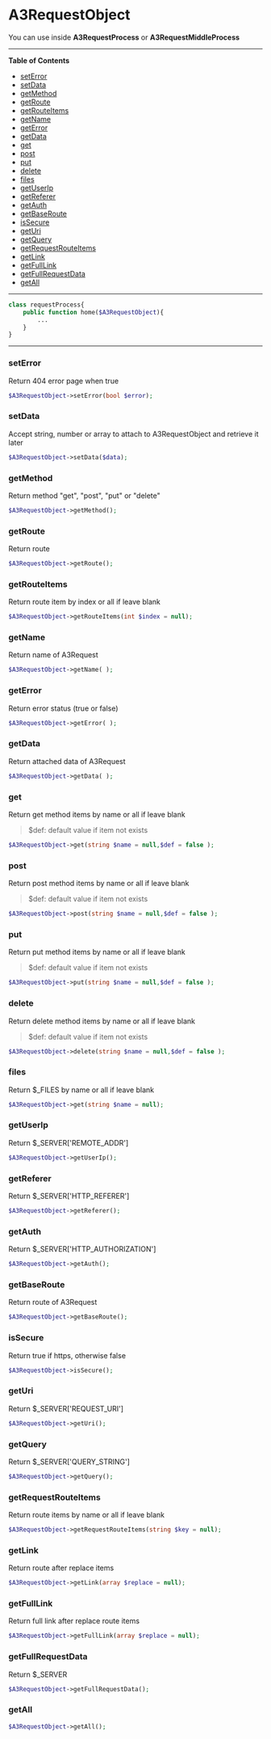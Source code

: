 # A3RequestObject

You can use inside **A3RequestProcess** or **A3RequestMiddleProcess**

------------
**Table of Contents**

- [setError](#setError)
- [setData](#setData)
- [getMethod](#getMethod)
- [getRoute](#getRoute)
- [getRouteItems](#getRouteItems)
- [getName](#getName)
- [getError](#getError)
- [getData](#getData)
- [get](#get)
- [post](#post)
- [put](#put)
- [delete](#delete)
- [files](#files)
- [getUserIp](#getUserIp)
- [getReferer](#getReferer)
- [getAuth](#getAuth)
- [getBaseRoute](#getBaseRoute)
- [isSecure](#isSecure)
- [getUri](#getUri)
- [getQuery](#getQuery)
- [getRequestRouteItems](#getRequestRouteItems)
- [getLink](#getLink)
- [getFullLink](#getFullLink)
- [getFullRequestData](#getFullRequestData)
- [getAll](#getAll)

------------

```php
class requestProcess{
	public function home($A3RequestObject){
		...
	}
}
```

------------

### setError
Return 404 error page when true

```php
$A3RequestObject->setError(bool $error);
```
### setData
Accept string, number or array to attach to A3RequestObject and retrieve it later

```php
$A3RequestObject->setData($data);
```
### getMethod
Return method "get", "post", "put" or "delete"

```php
$A3RequestObject->getMethod();
```
### getRoute
Return route

```php
$A3RequestObject->getRoute();
```
### getRouteItems
Return route item by index or all if leave blank

```php
$A3RequestObject->getRouteItems(int $index = null);
```
### getName
Return name of A3Request

```php
$A3RequestObject->getName( );
```
### getError
Return error status (true or false)

```php
$A3RequestObject->getError( );
```
### getData
Return attached data of A3Request

```php
$A3RequestObject->getData( );
```
### get
Return get method items by name or all if leave blank

> $def:  default value if item not exists

```php
$A3RequestObject->get(string $name = null,$def = false );
```
### post
Return post method items by name or all if leave blank

> $def:  default value if item not exists

```php
$A3RequestObject->post(string $name = null,$def = false );
```
### put
Return put method items by name or all if leave blank

> $def:  default value if item not exists

```php
$A3RequestObject->put(string $name = null,$def = false );
```
### delete
Return delete method items by name or all if leave blank

> $def:  default value if item not exists

```php
$A3RequestObject->delete(string $name = null,$def = false );
```
### files
Return $_FILES by name or all if leave blank

```php
$A3RequestObject->get(string $name = null);
```
### getUserIp
Return $_SERVER['REMOTE_ADDR']

```php
$A3RequestObject->getUserIp();
```
### getReferer
Return $_SERVER['HTTP_REFERER']

```php
$A3RequestObject->getReferer();
```
### getAuth
Return $_SERVER['HTTP_AUTHORIZATION']

```php
$A3RequestObject->getAuth();
```
### getBaseRoute
Return route of A3Request

```php
$A3RequestObject->getBaseRoute();
```
### isSecure
Return true if https, otherwise false

```php
$A3RequestObject->isSecure();
```
### getUri
Return $_SERVER['REQUEST_URI']

```php
$A3RequestObject->getUri();
```
### getQuery
Return $_SERVER['QUERY_STRING']

```php
$A3RequestObject->getQuery();
```
### getRequestRouteItems
Return route items by name or all if leave blank

```php
$A3RequestObject->getRequestRouteItems(string $key = null);
```
### getLink
Return route after replace items

```php
$A3RequestObject->getLink(array $replace = null);
```
### getFullLink
Return full link after replace route items

```php
$A3RequestObject->getFullLink(array $replace = null);
```
### getFullRequestData
Return $_SERVER

```php
$A3RequestObject->getFullRequestData();
```
### getAll
```php
$A3RequestObject->getAll();
```